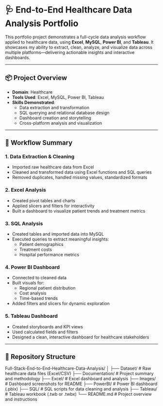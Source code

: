 # 🩺 End-to-End Healthcare Data Analysis Portfolio

This portfolio project demonstrates a full-cycle data analysis workflow applied to healthcare data, using **Excel**, **MySQL**, **Power BI**, and **Tableau**. It showcases my ability to extract, clean, analyze, and visualize data across multiple platforms—delivering actionable insights and interactive dashboards.

---

## 📦 Project Overview

- **Domain**: Healthcare
- **Tools Used**: Excel, MySQL, Power BI, Tableau
- **Skills Demonstrated**:
  - Data extraction and transformation
  - SQL querying and relational database design
  - Dashboard creation and storytelling
  - Cross-platform analysis and visualization

---

## 🧠 Workflow Summary

### 1. **Data Extraction & Cleaning**
- Imported raw healthcare data from Excel
- Cleaned and transformed data using Excel functions and SQL queries
- Removed duplicates, handled missing values, standardized formats

### 2. **Excel Analysis**
- Created pivot tables and charts
- Applied slicers and filters for interactivity
- Built a dashboard to visualize patient trends and treatment metrics

### 3. **SQL Analysis**
- Created tables and imported data into MySQL
- Executed queries to extract meaningful insights:
  - Patient demographics
  - Treatment costs
  - Hospital performance metrics

### 4. **Power BI Dashboard**
- Connected to cleaned data
- Built visuals for:
  - Regional patient distribution
  - Cost analysis
  - Time-based trends
- Added filters and slicers for dynamic exploration

### 5. **Tableau Dashboard**
- Created storyboards and KPI views
- Used calculated fields and filters
- Designed a clean, interactive dashboard for healthcare stakeholders

---

## 📁 Repository Structure
Full-Stack-End-to-End-Healthcare-Data-Analysis/ 
│
├── Dataset/ # Raw healthcare data files (Excel/CSV)
├── Documentation/ # Project summary and methodology 
├── Excel/ # Excel dashboard and analysis 
├── Images/ # Dashboard screenshots for README 
├── PowerBI/ # Power BI dashboard (.pbix) 
├── SQL/ # SQL scripts for data cleaning and analysis 
├── Tableau/ # Tableau workbook (.twb or .twbx) 
└── README.md # Project overview and instructions

